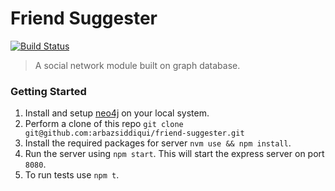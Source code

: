 # Friend Suggester
[![Build Status](https://travis-ci.com/arbazsiddiqui/friend-suggester.svg?branch=master)](https://travis-ci.com/arbazsiddiqui/friend-suggester)
>A social network module built on graph database.

### Getting Started

1. Install and setup [neo4j](https://neo4j.com/download) on your local system.
2. Perform a clone of this repo `git clone git@github.com:arbazsiddiqui/friend-suggester.git`
3. Install the required packages for server `nvm use && npm install`.
4. Run the server using `npm start`. This will start the express server on port `8080`.
5. To run tests use `npm t`.
